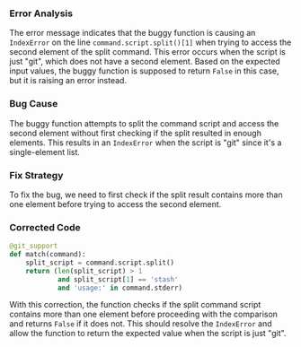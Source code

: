 ### Error Analysis
The error message indicates that the buggy function is causing an `IndexError` on the line `command.script.split()[1]` when trying to access the second element of the split command. This error occurs when the script is just "git", which does not have a second element. Based on the expected input values, the buggy function is supposed to return `False` in this case, but it is raising an error instead.

### Bug Cause
The buggy function attempts to split the command script and access the second element without first checking if the split resulted in enough elements. This results in an `IndexError` when the script is "git" since it's a single-element list. 

### Fix Strategy
To fix the bug, we need to first check if the split result contains more than one element before trying to access the second element.

### Corrected Code
```python
@git_support
def match(command):
    split_script = command.script.split()
    return (len(split_script) > 1
            and split_script[1] == 'stash'
            and 'usage:' in command.stderr)
```

With this correction, the function checks if the split command script contains more than one element before proceeding with the comparison and returns `False` if it does not. This should resolve the `IndexError` and allow the function to return the expected value when the script is just "git".